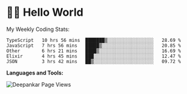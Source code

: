 # 👋🏽 Hello World 

<!--![Deepankar's github stats](https://github-readme-stats.vercel.app/api?username=Deep-Codes&count_private=true&show_icons=true&theme=radical)-->
My Weekly Coding Stats:

<!--START_SECTION:waka-->
```text
TypeScript   10 hrs 56 mins  ███████▒░░░░░░░░░░░░░░░░░   28.69 % 
JavaScript   7 hrs 56 mins   █████▒░░░░░░░░░░░░░░░░░░░   20.85 % 
Other        6 hrs 21 mins   ████▒░░░░░░░░░░░░░░░░░░░░   16.69 % 
Elixir       4 hrs 45 mins   ███░░░░░░░░░░░░░░░░░░░░░░   12.47 % 
JSON         3 hrs 42 mins   ██▒░░░░░░░░░░░░░░░░░░░░░░   09.72 % 
```
<!--END_SECTION:waka-->

**Languages and Tools:**



<p align="left"> <img src="https://komarev.com/ghpvc/?username=Deep-Codes&label=Views&color=blue&style=plastic" alt="Deepankar Page Views" /> </p>
